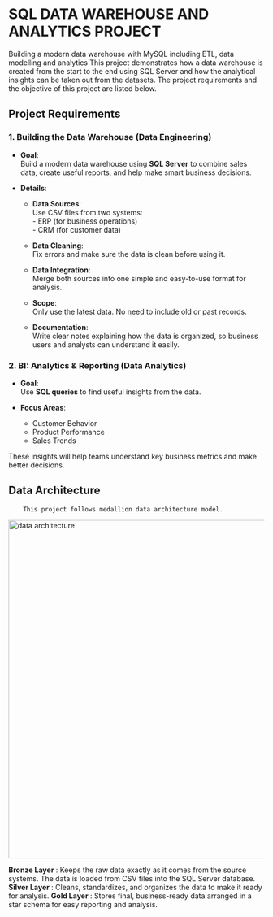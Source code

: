
# SQL DATA WAREHOUSE AND ANALYTICS PROJECT
Building a modern data warehouse with MySQL including ETL, data modelling and analytics
This project demonstrates how a data warehouse is created from the start to the end using SQL Server and how the analytical insights can be taken out from the datasets.
The project requirements and the objective of this project are listed below.



## Project Requirements


### 1. Building the Data Warehouse (Data Engineering)

- **Goal**:  
        Build a modern data warehouse using **SQL Server** to combine sales data, create useful reports, and help make smart business decisions.

- **Details**:
  - **Data Sources**:  
        Use CSV files from two systems:  
          - ERP (for business operations)  
          - CRM (for customer data)

  - **Data Cleaning**:  
        Fix errors and make sure the data is clean before using it.

  - **Data Integration**:  
        Merge both sources into one simple and easy-to-use format for analysis.

  - **Scope**:  
        Only use the latest data. No need to include old or past records.

  - **Documentation**:  
        Write clear notes explaining how the data is organized, so business users and analysts can understand it easily.


### **2. BI: Analytics & Reporting (Data Analytics)**

- **Goal**:  
      Use **SQL queries** to find useful insights from the data.

- **Focus Areas**:
    - Customer Behavior  
    - Product Performance  
    - Sales Trends  

These insights will help teams understand key business metrics and make better decisions.

## Data Architecture
        This project follows medallion data architecture model.
<img width="1272" height="666" alt="data architecture" src="https://github.com/user-attachments/assets/f038d391-fbc7-4c38-8610-c74a8fbdc98f" />

**Bronze Layer**  : Keeps the raw data exactly as it comes from the source systems. The data is loaded from CSV files into the SQL Server database.
**Silver Layer**  : Cleans, standardizes, and organizes the data to make it ready for analysis.
**Gold Layer**    : Stores final, business-ready data arranged in a star schema for easy reporting and analysis.
